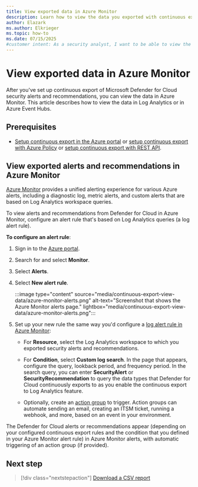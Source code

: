 ```yaml
---
title: View exported data in Azure Monitor
description: Learn how to view the data you exported with continuous export in Azure Monitor and analyze it effectively.
author: Elazark
ms.author: Elkrieger
ms.topic: how-to
ms.date: 07/15/2025
#customer intent: As a security analyst, I want to be able to view the exported data in Azure Monitor so that I can analyze and respond to security alerts and recommendations effectively.
---
```


# View exported data in Azure Monitor

After you've set up continuous export of Microsoft Defender for Cloud security alerts and recommendations, you can view the data in Azure Monitor. This article describes how to view the data in Log Analytics or in Azure Event Hubs.

## Prerequisites

- [Setup continuous export in the Azure portal](continuous-export.md) or [setup continuous export with Azure Policy](continuous-export-azure-policy.md) or [setup continuous export with REST API](continuous-export-rest-api.md).

## View exported alerts and recommendations in Azure Monitor

[Azure Monitor](/azure/azure-monitor/alerts/alerts-overview) provides a unified alerting experience for various Azure alerts, including a diagnostic log, metric alerts, and custom alerts that are based on Log Analytics workspace queries.

To view alerts and recommendations from Defender for Cloud in Azure Monitor, configure an alert rule that's based on Log Analytics queries (a log alert rule).

**To configure an alert rule**:

1. Sign in to the [Azure portal](https://portal.azure.com/).

1. Search for and select **Monitor**.

1. Select **Alerts**.

1. Select **New alert rule**.

    :::image type="content" source="media/continuous-export-view-data/azure-monitor-alerts.png" alt-text="Screenshot that shows the Azure Monitor alerts page." lightbox="media/continuous-export-view-data/azure-monitor-alerts.png":::

1. Set up your new rule the same way you'd configure a [log alert rule in Azure Monitor](/azure/azure-monitor/alerts/alerts-unified-log):

    - For **Resource**, select the Log Analytics workspace to which you exported security alerts and recommendations.

    - For **Condition**, select **Custom log search**. In the page that appears, configure the query, lookback period, and frequency period. In the search query, you can enter **SecurityAlert** or **SecurityRecommendation** to query the data types that Defender for Cloud continuously exports to as you enable the continuous export to Log Analytics feature.

    - Optionally, create an [action group](/azure/azure-monitor/alerts/action-groups) to trigger. Action groups can automate sending an email, creating an ITSM ticket, running a webhook, and more, based on an event in your environment.

The Defender for Cloud alerts or recommendations appear (depending on your configured continuous export rules and the condition that you defined in your Azure Monitor alert rule) in Azure Monitor alerts, with automatic triggering of an action group (if provided).

## Next step

> [!div class="nextstepaction"]
> [Download a CSV report](export-alerts-to-csv.md)

